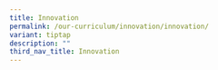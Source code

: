 ```yaml
---
title: Innovation
permalink: /our-curriculum/innovation/innovation/
variant: tiptap
description: ""
third_nav_title: Innovation
---
```

<p></p>